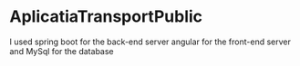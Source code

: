 # AplicatiaTransportPublic
I used spring boot for the back-end server angular for the front-end server and MySql for the database
